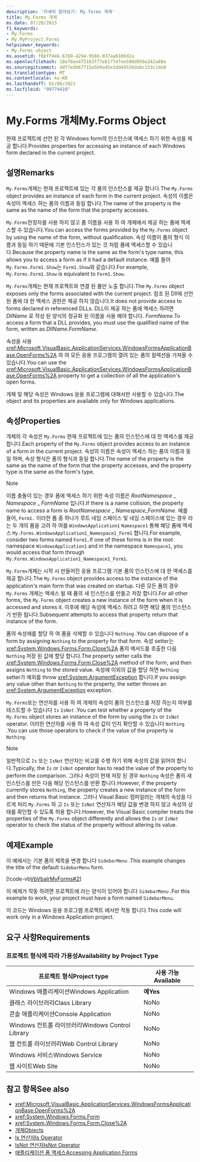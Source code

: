 ```yaml
---
description: '자세히 알아보기: My.forms 개체'
title: My.Forms 개체
ms.date: 07/20/2015
f1_keywords:
- My.Forms
- My.MyProject.Forms
helpviewer_keywords:
- My.Forms object
ms.assetid: f6bff4e6-6769-4294-956b-037aa6106d2a
ms.openlocfilehash: 18ef8ee475163ff7eb177dfee590d959a242a88e
ms.sourcegitcommit: ddf7edb67715a5b9a45e3dd44536dabc153c1de0
ms.translationtype: MT
ms.contentlocale: ko-KR
ms.lasthandoff: 02/06/2021
ms.locfileid: "99774410"
---
```

# <a name="myforms-object"></a><span data-ttu-id="4ce44-103">My.Forms 개체</span><span class="sxs-lookup"><span data-stu-id="4ce44-103">My.Forms Object</span></span>

<span data-ttu-id="4ce44-104">현재 프로젝트에 선언 된 각 Windows form의 인스턴스에 액세스 하기 위한 속성을 제공 합니다.</span><span class="sxs-lookup"><span data-stu-id="4ce44-104">Provides properties for accessing an instance of each Windows form declared in the current project.</span></span>

## <a name="remarks"></a><span data-ttu-id="4ce44-105">설명</span><span class="sxs-lookup"><span data-stu-id="4ce44-105">Remarks</span></span>

<span data-ttu-id="4ce44-106">`My.Forms`개체는 현재 프로젝트에 있는 각 폼의 인스턴스를 제공 합니다.</span><span class="sxs-lookup"><span data-stu-id="4ce44-106">The `My.Forms` object provides an instance of each form in the current project.</span></span> <span data-ttu-id="4ce44-107">속성의 이름은 속성이 액세스 하는 폼의 이름과 동일 합니다.</span><span class="sxs-lookup"><span data-stu-id="4ce44-107">The name of the property is the same as the name of the form that the property accesses.</span></span>

<span data-ttu-id="4ce44-108">`My.Forms`한정자를 사용 하지 않고 폼 이름을 사용 하 여 개체에서 제공 하는 폼에 액세스할 수 있습니다.</span><span class="sxs-lookup"><span data-stu-id="4ce44-108">You can access the forms provided by the `My.Forms` object by using the name of the form, without qualification.</span></span> <span data-ttu-id="4ce44-109">속성 이름이 폼의 형식 이름과 동일 하기 때문에 기본 인스턴스가 있는 것 처럼 폼에 액세스할 수 있습니다.</span><span class="sxs-lookup"><span data-stu-id="4ce44-109">Because the property name is the same as the form's type name, this allows you to access a form as if it had a default instance.</span></span> <span data-ttu-id="4ce44-110">예를 들어 `My.Forms.Form1.Show`는 `Form1.Show`와 같습니다.</span><span class="sxs-lookup"><span data-stu-id="4ce44-110">For example, `My.Forms.Form1.Show` is equivalent to `Form1.Show`.</span></span>

<span data-ttu-id="4ce44-111">`My.Forms`개체는 현재 프로젝트와 연결 된 폼만 노출 합니다.</span><span class="sxs-lookup"><span data-stu-id="4ce44-111">The `My.Forms` object exposes only the forms associated with the current project.</span></span> <span data-ttu-id="4ce44-112">참조 된 Dll에 선언 된 폼에 대 한 액세스 권한은 제공 하지 않습니다.</span><span class="sxs-lookup"><span data-stu-id="4ce44-112">It does not provide access to forms declared in referenced DLLs.</span></span> <span data-ttu-id="4ce44-113">DLL이 제공 하는 폼에 액세스 하려면 *DllName* 로 작성 된 양식의 정규화 된 이름을 사용 해야 합니다. *FormName*.</span><span class="sxs-lookup"><span data-stu-id="4ce44-113">To access a form that a DLL provides, you must use the qualified name of the form, written as *DllName*.*FormName*.</span></span>

<span data-ttu-id="4ce44-114">속성을 사용 <xref:Microsoft.VisualBasic.ApplicationServices.WindowsFormsApplicationBase.OpenForms%2A> 하 여 모든 응용 프로그램의 열려 있는 폼의 컬렉션을 가져올 수 있습니다.</span><span class="sxs-lookup"><span data-stu-id="4ce44-114">You can use the <xref:Microsoft.VisualBasic.ApplicationServices.WindowsFormsApplicationBase.OpenForms%2A> property to get a collection of all the application's open forms.</span></span>

<span data-ttu-id="4ce44-115">개체 및 해당 속성은 Windows 응용 프로그램에 대해서만 사용할 수 있습니다.</span><span class="sxs-lookup"><span data-stu-id="4ce44-115">The object and its properties are available only for Windows applications.</span></span>

## <a name="properties"></a><span data-ttu-id="4ce44-116">속성</span><span class="sxs-lookup"><span data-stu-id="4ce44-116">Properties</span></span>

<span data-ttu-id="4ce44-117">개체의 각 속성은 `My.Forms` 현재 프로젝트에 있는 폼의 인스턴스에 대 한 액세스를 제공 합니다.</span><span class="sxs-lookup"><span data-stu-id="4ce44-117">Each property of the `My.Forms` object provides access to an instance of a form in the current project.</span></span> <span data-ttu-id="4ce44-118">속성의 이름은 속성이 액세스 하는 폼의 이름과 동일 하며, 속성 형식은 폼의 형식과 동일 합니다.</span><span class="sxs-lookup"><span data-stu-id="4ce44-118">The name of the property is the same as the name of the form that the property accesses, and the property type is the same as the form's type.</span></span>

> [!NOTE]
> <span data-ttu-id="4ce44-119">이름 충돌이 있는 경우 폼에 액세스 하기 위한 속성 이름은 *RootNamespace* _ *Namespace* \_ *FormName* 입니다.</span><span class="sxs-lookup"><span data-stu-id="4ce44-119">If there is a name collision, the property name to access a form is *RootNamespace* _ *Namespace*\_*FormName*.</span></span> <span data-ttu-id="4ce44-120">예를 들어, `Form1.` 이러한 폼 중 하나가 루트 네임 스페이스 및 네임 스페이스에 있는 경우 라는 두 개의 폼을 고려 하 여를 `WindowsApplication1` `Namespace1` 통해 해당 폼에 액세스 `My.Forms.WindowsApplication1_Namespace1_Form1` 합니다.</span><span class="sxs-lookup"><span data-stu-id="4ce44-120">For example, consider two forms named `Form1.`If one of these forms is in the root namespace `WindowsApplication1` and in the namespace `Namespace1`, you would access that form through `My.Forms.WindowsApplication1_Namespace1_Form1`.</span></span>

<span data-ttu-id="4ce44-121">`My.Forms`개체는 시작 시 만들어진 응용 프로그램 기본 폼의 인스턴스에 대 한 액세스를 제공 합니다.</span><span class="sxs-lookup"><span data-stu-id="4ce44-121">The `My.Forms` object provides access to the instance of the application's main form that was created on startup.</span></span> <span data-ttu-id="4ce44-122">다른 모든 폼의 경우 `My.Forms` 개체는 액세스 될 때 폼의 새 인스턴스를 만들고 저장 합니다.</span><span class="sxs-lookup"><span data-stu-id="4ce44-122">For all other forms, the `My.Forms` object creates a new instance of the form when it is accessed and stores it.</span></span> <span data-ttu-id="4ce44-123">이후에 해당 속성에 액세스 하려고 하면 해당 폼의 인스턴스가 반환 됩니다.</span><span class="sxs-lookup"><span data-stu-id="4ce44-123">Subsequent attempts to access that property return that instance of the form.</span></span>

<span data-ttu-id="4ce44-124">폼의 속성에를 할당 하 여 폼을 삭제할 수 있습니다 `Nothing` .</span><span class="sxs-lookup"><span data-stu-id="4ce44-124">You can dispose of a form by assigning `Nothing` to the property for that form.</span></span> <span data-ttu-id="4ce44-125">속성 setter는 <xref:System.Windows.Forms.Form.Close%2A> 폼의 메서드를 호출한 다음 `Nothing` 저장 된 값에 할당 합니다.</span><span class="sxs-lookup"><span data-stu-id="4ce44-125">The property setter calls the <xref:System.Windows.Forms.Form.Close%2A> method of the form, and then assigns `Nothing` to the stored value.</span></span> <span data-ttu-id="4ce44-126">속성에 이외의 값을 할당 하면 `Nothing` setter가 예외를 throw <xref:System.ArgumentException> 합니다.</span><span class="sxs-lookup"><span data-stu-id="4ce44-126">If you assign any value other than `Nothing` to the property, the setter throws an <xref:System.ArgumentException> exception.</span></span>

<span data-ttu-id="4ce44-127">`My.Forms`또는 연산자를 사용 하 여 개체의 속성이 폼의 인스턴스를 저장 하는지 여부를 테스트할 수 있습니다 `Is` `IsNot` .</span><span class="sxs-lookup"><span data-stu-id="4ce44-127">You can test whether a property of the `My.Forms` object stores an instance of the form by using the `Is` or `IsNot` operator.</span></span> <span data-ttu-id="4ce44-128">이러한 연산자를 사용 하 여 속성 값이 인지 확인할 수 있습니다 `Nothing` .</span><span class="sxs-lookup"><span data-stu-id="4ce44-128">You can use those operators to check if the value of the property is `Nothing`.</span></span>

> [!NOTE]
> <span data-ttu-id="4ce44-129">일반적으로 `Is` 또는 `IsNot` 연산자는 비교를 수행 하기 위해 속성의 값을 읽어야 합니다.</span><span class="sxs-lookup"><span data-stu-id="4ce44-129">Typically, the `Is` or `IsNot` operator has to read the value of the property to perform the comparison.</span></span> <span data-ttu-id="4ce44-130">그러나 속성이 현재 저장 된 경우 `Nothing` 속성은 폼의 새 인스턴스를 만든 다음 해당 인스턴스를 반환 합니다.</span><span class="sxs-lookup"><span data-stu-id="4ce44-130">However, if the property currently stores `Nothing`, the property creates a new instance of the form and then returns that instance.</span></span> <span data-ttu-id="4ce44-131">그러나 Visual Basic 컴파일러는 개체의 속성을 다르게 처리 `My.Forms` 하 고 `Is` 또는 `IsNot` 연산자가 해당 값을 변경 하지 않고 속성의 상태를 확인할 수 있도록 허용 합니다.</span><span class="sxs-lookup"><span data-stu-id="4ce44-131">However, the Visual Basic compiler treats the properties of the `My.Forms` object differently and allows the `Is` or `IsNot` operator to check the status of the property without altering its value.</span></span>

## <a name="example"></a><span data-ttu-id="4ce44-132">예제</span><span class="sxs-lookup"><span data-stu-id="4ce44-132">Example</span></span>

<span data-ttu-id="4ce44-133">이 예에서는 기본 폼의 제목을 변경 합니다 `SidebarMenu` .</span><span class="sxs-lookup"><span data-stu-id="4ce44-133">This example changes the title of the default `SidebarMenu` form.</span></span>

[!code-vb[VbVbalrMyForms#2](~/samples/snippets/visualbasic/VS_Snippets_VBCSharp/VbVbalrMyForms/VB/Class1.vb#2)]

<span data-ttu-id="4ce44-134">이 예제가 작동 하려면 프로젝트에 라는 양식이 있어야 합니다 `SidebarMenu` .</span><span class="sxs-lookup"><span data-stu-id="4ce44-134">For this example to work, your project must have a form named `SidebarMenu`.</span></span>

<span data-ttu-id="4ce44-135">이 코드는 Windows 응용 프로그램 프로젝트 에서만 작동 합니다.</span><span class="sxs-lookup"><span data-stu-id="4ce44-135">This code will work only in a Windows Application project.</span></span>

## <a name="requirements"></a><span data-ttu-id="4ce44-136">요구 사항</span><span class="sxs-lookup"><span data-stu-id="4ce44-136">Requirements</span></span>

### <a name="availability-by-project-type"></a><span data-ttu-id="4ce44-137">프로젝트 형식에 따라 가용성</span><span class="sxs-lookup"><span data-stu-id="4ce44-137">Availability by Project Type</span></span>

|<span data-ttu-id="4ce44-138">프로젝트 형식</span><span class="sxs-lookup"><span data-stu-id="4ce44-138">Project type</span></span>|<span data-ttu-id="4ce44-139">사용 가능</span><span class="sxs-lookup"><span data-stu-id="4ce44-139">Available</span></span>|
|---|---|
|<span data-ttu-id="4ce44-140">Windows 애플리케이션</span><span class="sxs-lookup"><span data-stu-id="4ce44-140">Windows Application</span></span>|<span data-ttu-id="4ce44-141">**예**</span><span class="sxs-lookup"><span data-stu-id="4ce44-141">**Yes**</span></span>|
|<span data-ttu-id="4ce44-142">클래스 라이브러리</span><span class="sxs-lookup"><span data-stu-id="4ce44-142">Class Library</span></span>|<span data-ttu-id="4ce44-143">No</span><span class="sxs-lookup"><span data-stu-id="4ce44-143">No</span></span>|
|<span data-ttu-id="4ce44-144">콘솔 애플리케이션</span><span class="sxs-lookup"><span data-stu-id="4ce44-144">Console Application</span></span>|<span data-ttu-id="4ce44-145">No</span><span class="sxs-lookup"><span data-stu-id="4ce44-145">No</span></span>|
|<span data-ttu-id="4ce44-146">Windows 컨트롤 라이브러리</span><span class="sxs-lookup"><span data-stu-id="4ce44-146">Windows Control Library</span></span>|<span data-ttu-id="4ce44-147">No</span><span class="sxs-lookup"><span data-stu-id="4ce44-147">No</span></span>|
|<span data-ttu-id="4ce44-148">웹 컨트롤 라이브러리</span><span class="sxs-lookup"><span data-stu-id="4ce44-148">Web Control Library</span></span>|<span data-ttu-id="4ce44-149">No</span><span class="sxs-lookup"><span data-stu-id="4ce44-149">No</span></span>|
|<span data-ttu-id="4ce44-150">Windows 서비스</span><span class="sxs-lookup"><span data-stu-id="4ce44-150">Windows Service</span></span>|<span data-ttu-id="4ce44-151">No</span><span class="sxs-lookup"><span data-stu-id="4ce44-151">No</span></span>|
|<span data-ttu-id="4ce44-152">웹 사이트</span><span class="sxs-lookup"><span data-stu-id="4ce44-152">Web Site</span></span>|<span data-ttu-id="4ce44-153">No</span><span class="sxs-lookup"><span data-stu-id="4ce44-153">No</span></span>|

## <a name="see-also"></a><span data-ttu-id="4ce44-154">참고 항목</span><span class="sxs-lookup"><span data-stu-id="4ce44-154">See also</span></span>

- <xref:Microsoft.VisualBasic.ApplicationServices.WindowsFormsApplicationBase.OpenForms%2A>
- <xref:System.Windows.Forms.Form>
- <xref:System.Windows.Forms.Form.Close%2A>
- [<span data-ttu-id="4ce44-155">개체</span><span class="sxs-lookup"><span data-stu-id="4ce44-155">Objects</span></span>](index.md)
- [<span data-ttu-id="4ce44-156">Is 연산자</span><span class="sxs-lookup"><span data-stu-id="4ce44-156">Is Operator</span></span>](../operators/is-operator.md)
- [<span data-ttu-id="4ce44-157">IsNot 연산자</span><span class="sxs-lookup"><span data-stu-id="4ce44-157">IsNot Operator</span></span>](../operators/isnot-operator.md)
- [<span data-ttu-id="4ce44-158">애플리케이션 폼 액세스</span><span class="sxs-lookup"><span data-stu-id="4ce44-158">Accessing Application Forms</span></span>](../../developing-apps/programming/accessing-application-forms.md)
